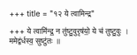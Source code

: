 +++
title = "१२ ये त्वामिन्द्र"

+++
ये त्वामि॑न्द्र॒ न तु॑ष्टु॒वुरृष॑यो॒ ये च॑ तुष्टु॒वुः ।  
ममेद्व॑र्धस्व॒ सुष्टु॑तः ॥